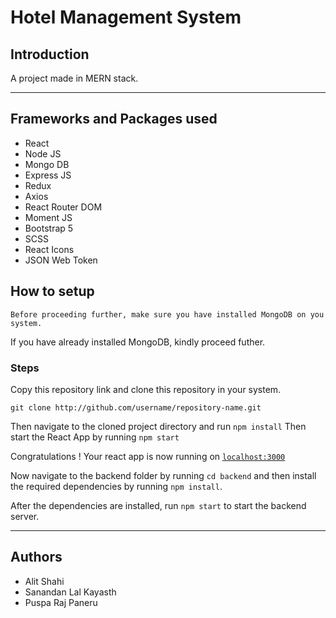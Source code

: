 # Hotel Management System

## Introduction
A project made in MERN stack.

---
## Frameworks and Packages used 
- React
- Node JS
- Mongo DB
- Express JS
- Redux
- Axios
- React Router DOM
- Moment JS
- Bootstrap 5
- SCSS
- React Icons
- JSON Web Token

## How to setup

`
Before proceeding further, make sure you have installed MongoDB on you system.  
`

If you have already installed MongoDB, kindly proceed futher.


### Steps 
Copy this repository link and clone this repository in your system. 

`git clone http://github.com/username/repository-name.git`

Then navigate to the cloned project directory and run `npm install` 
Then start the React App by running `npm start`

Congratulations ! Your react app is now running on [`localhost:3000`](localhost:3000) 

Now navigate to the backend folder by running `cd backend` and then install the required dependencies by running `npm install`. 

After the dependencies are installed, run `npm start` to start the backend server. 




---
## Authors 
- Alit Shahi
- Sanandan Lal Kayasth
- Puspa Raj Paneru